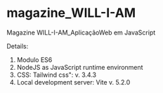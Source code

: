 # magazine_WILL-I-AM
Magazine WILL-I-AM_AplicaçãoWeb em JavaScript

Details:
  1. Modulo ES6
  2. NodeJS as JavaScript runtime environment
  3. CSS: Tailwind css": v. 3.4.3
  4. Local development server: Vite v. 5.2.0
